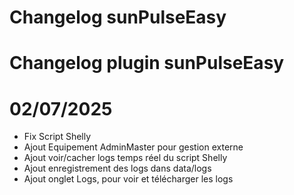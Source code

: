 # Changelog sunPulseEasy

# Changelog plugin sunPulseEasy

# 02/07/2025

- Fix Script Shelly
- Ajout Equipement AdminMaster pour gestion externe
- Ajout voir/cacher logs temps réel du script Shelly
- Ajout enregistrement des logs dans data/logs
- Ajout onglet Logs, pour voir et télécharger les logs
